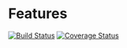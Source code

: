 # Features

[![Build Status](https://travis-ci.com/marteresagh/Features.jl.svg?branch=master)](https://travis-ci.com/marteresagh/Features.jl)
[![Coverage Status](https://coveralls.io/repos/github/marteresagh/Features.jl/badge.svg?branch=master)](https://coveralls.io/github/marteresagh/Features.jl?branch=master)
